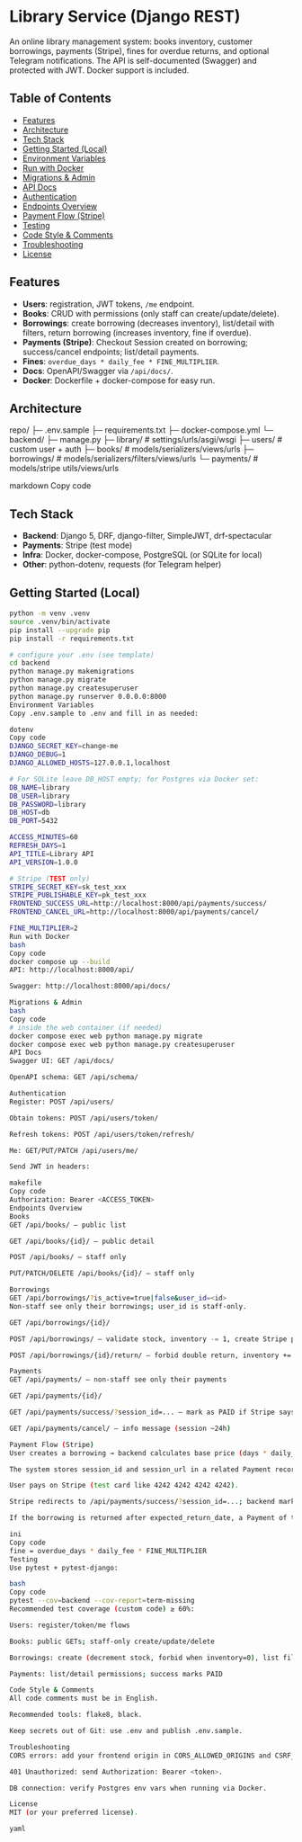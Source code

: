 # Library Service (Django REST)

An online library management system: books inventory, customer borrowings, payments (Stripe), fines for overdue returns, and optional Telegram notifications. The API is self-documented (Swagger) and protected with JWT. Docker support is included.

## Table of Contents
- [Features](#features)
- [Architecture](#architecture)
- [Tech Stack](#tech-stack)
- [Getting Started (Local)](#getting-started-local)
- [Environment Variables](#environment-variables)
- [Run with Docker](#run-with-docker)
- [Migrations & Admin](#migrations--admin)
- [API Docs](#api-docs)
- [Authentication](#authentication)
- [Endpoints Overview](#endpoints-overview)
- [Payment Flow (Stripe)](#payment-flow-stripe)
- [Testing](#testing)
- [Code Style & Comments](#code-style--comments)
- [Troubleshooting](#troubleshooting)
- [License](#license)

## Features
- **Users**: registration, JWT tokens, `/me` endpoint.
- **Books**: CRUD with permissions (only staff can create/update/delete).
- **Borrowings**: create borrowing (decreases inventory), list/detail with filters, return borrowing (increases inventory, fine if overdue).
- **Payments (Stripe)**: Checkout Session created on borrowing; success/cancel endpoints; list/detail payments.
- **Fines**: `overdue_days * daily_fee * FINE_MULTIPLIER`.
- **Docs**: OpenAPI/Swagger via `/api/docs/`.
- **Docker**: Dockerfile + docker-compose for easy run.

## Architecture
repo/
├─ .env.sample
├─ requirements.txt
├─ docker-compose.yml
└─ backend/
├─ manage.py
├─ library/ # settings/urls/asgi/wsgi
├─ users/ # custom user + auth
├─ books/ # models/serializers/views/urls
├─ borrowings/ # models/serializers/filters/views/urls
└─ payments/ # models/stripe utils/views/urls

markdown
Copy code

## Tech Stack
- **Backend**: Django 5, DRF, django-filter, SimpleJWT, drf-spectacular
- **Payments**: Stripe (test mode)
- **Infra**: Docker, docker-compose, PostgreSQL (or SQLite for local)
- **Other**: python-dotenv, requests (for Telegram helper)

## Getting Started (Local)
```bash
python -m venv .venv
source .venv/bin/activate
pip install --upgrade pip
pip install -r requirements.txt

# configure your .env (see template)
cd backend
python manage.py makemigrations
python manage.py migrate
python manage.py createsuperuser
python manage.py runserver 0.0.0.0:8000
Environment Variables
Copy .env.sample to .env and fill in as needed:

dotenv
Copy code
DJANGO_SECRET_KEY=change-me
DJANGO_DEBUG=1
DJANGO_ALLOWED_HOSTS=127.0.0.1,localhost

# For SQLite leave DB_HOST empty; for Postgres via Docker set:
DB_NAME=library
DB_USER=library
DB_PASSWORD=library
DB_HOST=db
DB_PORT=5432

ACCESS_MINUTES=60
REFRESH_DAYS=1
API_TITLE=Library API
API_VERSION=1.0.0

# Stripe (TEST only)
STRIPE_SECRET_KEY=sk_test_xxx
STRIPE_PUBLISHABLE_KEY=pk_test_xxx
FRONTEND_SUCCESS_URL=http://localhost:8000/api/payments/success/
FRONTEND_CANCEL_URL=http://localhost:8000/api/payments/cancel/

FINE_MULTIPLIER=2
Run with Docker
bash
Copy code
docker compose up --build
API: http://localhost:8000/api/

Swagger: http://localhost:8000/api/docs/

Migrations & Admin
bash
Copy code
# inside the web container (if needed)
docker compose exec web python manage.py migrate
docker compose exec web python manage.py createsuperuser
API Docs
Swagger UI: GET /api/docs/

OpenAPI schema: GET /api/schema/

Authentication
Register: POST /api/users/

Obtain tokens: POST /api/users/token/

Refresh tokens: POST /api/users/token/refresh/

Me: GET/PUT/PATCH /api/users/me/

Send JWT in headers:

makefile
Copy code
Authorization: Bearer <ACCESS_TOKEN>
Endpoints Overview
Books
GET /api/books/ — public list

GET /api/books/{id}/ — public detail

POST /api/books/ — staff only

PUT/PATCH/DELETE /api/books/{id}/ — staff only

Borrowings
GET /api/borrowings/?is_active=true|false&user_id=<id>
Non-staff see only their borrowings; user_id is staff-only.

GET /api/borrowings/{id}/

POST /api/borrowings/ — validate stock, inventory -= 1, create Stripe payment session

POST /api/borrowings/{id}/return/ — forbid double return, inventory += 1, create fine if overdue

Payments
GET /api/payments/ — non-staff see only their payments

GET /api/payments/{id}/

GET /api/payments/success/?session_id=... — mark as PAID if Stripe says so

GET /api/payments/cancel/ — info message (session ~24h)

Payment Flow (Stripe)
User creates a borrowing → backend calculates base price (days * daily_fee) and creates a Stripe Checkout Session.

The system stores session_id and session_url in a related Payment record (type=PAYMENT).

User pays on Stripe (test card like 4242 4242 4242 4242).

Stripe redirects to /api/payments/success/?session_id=...; backend marks Payment as PAID.

If the borrowing is returned after expected_return_date, a Payment of type FINE is created:

ini
Copy code
fine = overdue_days * daily_fee * FINE_MULTIPLIER
Testing
Use pytest + pytest-django:

bash
Copy code
pytest --cov=backend --cov-report=term-missing
Recommended test coverage (custom code) ≥ 60%:

Users: register/token/me flows

Books: public GETs; staff-only create/update/delete

Borrowings: create (decrement stock, forbid when inventory=0), list filters, return (forbid double, increment stock, fine on overdue)

Payments: list/detail permissions; success marks PAID

Code Style & Comments
All code comments must be in English.

Recommended tools: flake8, black.

Keep secrets out of Git: use .env and publish .env.sample.

Troubleshooting
CORS errors: add your frontend origin in CORS_ALLOWED_ORIGINS and CSRF_TRUSTED_ORIGINS.

401 Unauthorized: send Authorization: Bearer <token>.

DB connection: verify Postgres env vars when running via Docker.

License
MIT (or your preferred license).

yaml